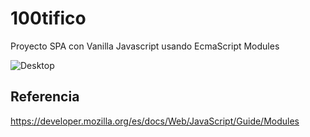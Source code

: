 # 100tifico

Proyecto SPA con Vanilla Javascript usando EcmaScript Modules

![Desktop](./desktop.png)

## Referencia

https://developer.mozilla.org/es/docs/Web/JavaScript/Guide/Modules
